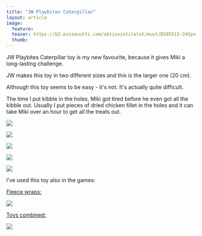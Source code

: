 ```yaml
---
title: "JW Playbites Caterpillar"
layout: article
image:
  feature:
  teaser: https://b2.minimuutti.com/aktivointilelut/muut/DS05515-245px.jpg
  thumb:
---
```


JW Playbites Caterpillar toy is my new favourite, because it gives Miki a long-lasting challenge.

JW makes this toy in two different sizes and this is the larger one (20 cm).

Although this toy seems to be easy - it's not. It's actually quite difficult.

The time I put kibble in the holes, Miki got tired before he even got all the kibble out. Usually I put pieces of dried chicken fillet in the holes and it can take Miki over an hour to get all the treats out.

![](https://b2.minimuutti.com/aktivointilelut/muut/DS05450-800px.jpg)

![](https://b2.minimuutti.com/aktivointilelut/muut/DS05515-800px.jpg)

![](https://b2.minimuutti.com/aktivointilelut/muut/DS05597-800px.jpg)

![](https://b2.minimuutti.com/aktivointilelut/muut/DS05663-800px.jpg)

![](https://b2.minimuutti.com/aktivointilelut/muut/DS05673-800px.jpg)

I’ve used this toy also in the games:

[Fleece wraps:](/en/brain-games/fleece-wraps/)

[![](https://b2.minimuutti.com/aktivointi/fleecekiepit/DS06789-800px.jpg)](/en/brain-games/fleece-wraps/)

[Toys combined:](/en/treat-dispensers/toys-combined/)

[![](https://b2.minimuutti.com/aktivointilelut/muut/DS11210-800px.jpg)](/en/treat-dispensers/toys-combined/)

